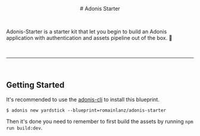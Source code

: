 <p align="center">
  # Adonis Starter
</p>

<br>

Adonis-Starter is a starter kit that let you begin to build an Adonis application with authentication and assets pipeline out of the box. :rocket:

<br>
<hr>
<br>

## Getting Started

It's recommended to use the [adonis-cli](https://github.com/adonisjs/adonis-cli) to install this blueprint.

```shell
$ adonis new yardstick --blueprint=romainlanz/adonis-starter
```

Then it's done you need to remember to first build the assets by running `npm run build:dev`.
